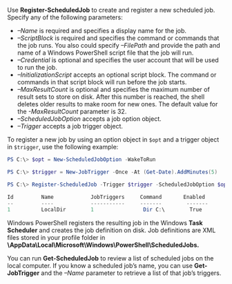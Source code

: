 Use **Register-ScheduledJob** to create and register a new scheduled job. Specify any of the following parameters:

- *–Name* is required and specifies a display name for the job.
- *–ScriptBlock* is required and specifies the command or commands that the job runs. You also could specify *–FilePath* and provide the path and name of a Windows PowerShell script file that the job will run.
- *–Credential* is optional and specifies the user account that will be used to run the job.
- *–InitializationScript* accepts an optional script block. The command or commands in that script block will run before the job starts.
- *–MaxResultCount* is optional and specifies the maximum number of result sets to store on disk. After this number is reached, the shell deletes older results to make room for new ones. The default value for the *-MaxResultCount* parameter is 32.
- *–ScheduledJobOption* accepts a job option object.
- *–Trigger* accepts a job trigger object.

To register a new job by using an option object in `$opt` and a trigger object in `$trigger`, use the following example:

```powershell
PS C:\> $opt = New-ScheduledJobOption -WakeToRun

PS C:\> $trigger = New-JobTrigger -Once -At (Get-Date).AddMinutes(5)

PS C:\> Register-ScheduledJob -Trigger $trigger -ScheduledJobOption $opt -ScriptBlock { Dir C:\ } -MaxResultCount 5 -Name "LocalDir"

Id         Name            JobTriggers     Command       Enabled   
--         ----            -----------     -------        -------   
1          LocalDir        1                Dir C:\        True

```

Windows PowerShell registers the resulting job in the Windows **Task Scheduler** and creates the job definition on disk. Job definitions are XML files stored in your profile folder in **\\AppData\\Local\\Microsoft\\Windows\\PowerShell\\ScheduledJobs.**

You can run **Get-ScheduledJob** to review a list of scheduled jobs on the local computer. If you know a scheduled job’s name, you can use **Get-JobTrigger** and the *–Name* parameter to retrieve a list of that job’s triggers.

